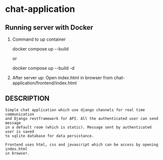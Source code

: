 # chat-application

## Running server with Docker

1. Command to up container

	docker compose up --build 

	or 

	docker compose up --build -d

2. After server up: Open index.html in browser from
	chat-application/frontend/index.html



## DESCRIPTION

 	Simple chat application which use django channels for real time communication
 	and Django restframework for API. All the authenticated user can send message 
 	in a default room (which is static). Message sent by authenticated user is saved
 	to sqlite database for data persistance. 

 	Frontend uses html, css and javascript which can be access by opening index.html
 	in browser. 
